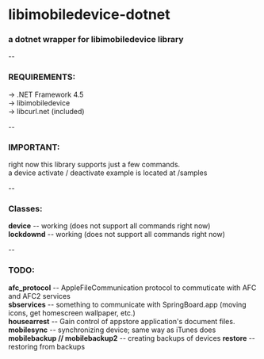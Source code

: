 libimobiledevice-dotnet
=
<h3>a dotnet wrapper for libimobiledevice library</h3>
--
<h3>REQUIREMENTS:</h3>

-> .NET Framework 4.5<br>
-> libimobiledevice<br>
-> libcurl.net (included)<br>

--
<h3>IMPORTANT:</h3>


right now this library supports just a few commands.<br>
a device activate / deactivate example is located at /samples

--
<h3>Classes:</h3>

<b>device</b> -- working (does not support all commands right now)<br>
<b>lockdownd</b> -- working (does not support all commands right now)

--
<h3>TODO:</h3>

<b>afc_protocol</b> -- AppleFileCommunication protocol to commuticate with AFC and AFC2 services <br>
<b>sbservices</b> -- something to communicate with SpringBoard.app (moving icons, get homescreen wallpaper, etc.)<br>
<b>housearrest</b> -- Gain control of appstore application's document files.
<b>mobilesync</b> -- synchronizing device; same way as iTunes does
<b>mobilebackup // mobilebackup2</b> -- creating backups of devices
<b>restore</b> -- restoring from backups




